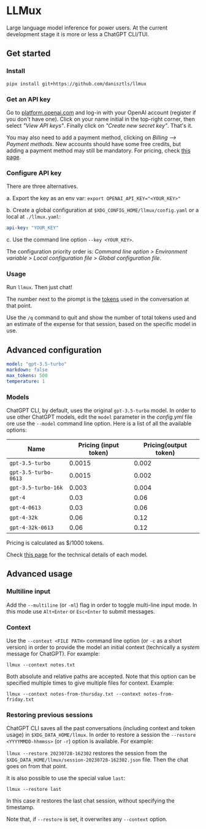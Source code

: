 # LLMux

Large language model inference for power users. At the current development stage it is more or less a ChatGPT CLI/TUI.

## Get started

### Install

`pipx install git+https://github.com/danisztls/llmux`

### Get an API key

Go to [platform.openai.com](https://platform.openai.com) and log-in with your OpenAI account (register if you don't have one). Click on your name initial in the top-right corner, then select _"View API keys"_. Finally click on _"Create new secret key"_. That's it.

You may also need to add a payment method, clicking on _Billing --> Payment methods_. New accounts should have some free credits, but adding a payment method may still be mandatory. For pricing, check [this page](https://openai.com/pricing).

### Configure API key

There are three alternatives.

a. Export the key as an env var: `export OPENAI_API_KEY="<YOUR_KEY>"`

b. Create a global configuration at `$XDG_CONFIG_HOME/llmux/config.yaml` or a local at `./llmux.yaml`:

```yaml
api-key: "YOUR_KEY"
```

c. Use the command line option `--key <YOUR_KEY>`.

The configuration priority order is: _Command line option > Environment variable > Local configuration file > Global configuration file_.

### Usage

Run `llmux`. Then just chat!

The number next to the prompt is the [tokens](https://platform.openai.com/tokenizer) used in the conversation at that point.

Use the `/q` command to quit and show the number of total tokens used and an estimate of the expense for that session, based on the specific model in use.

## Advanced configuration

```yaml
model: "gpt-3.5-turbo"
markdown: false
max_tokens: 500
temperature: 1
```

### Models

ChatGPT CLI, by default, uses the original `gpt-3.5-turbo` model. In order to use other ChatGPT models, edit the `model` parameter in the _config.yml_ file ore use the `--model` command line option. Here is a list of all the available options:

| Name                 | Pricing (input token) | Pricing(output token) |
| -------------------- | --------------------- | --------------------- |
| `gpt-3.5-turbo`      | 0.0015                | 0.002                 |
| `gpt-3.5-turbo-0613` | 0.0015                | 0.002                 |
| `gpt-3.5-turbo-16k`  | 0.003                 | 0.004                 |
| `gpt-4`              | 0.03                  | 0.06                  |
| `gpt-4-0613`         | 0.03                  | 0.06                  |
| `gpt-4-32k`          | 0.06                  | 0.12                  |
| `gpt-4-32k-0613`     | 0.06                  | 0.12                  |

Pricing is calculated as $/1000 tokens.

Check [this page](https://platform.openai.com/docs/models) for the technical details of each model.

## Advanced usage

### Multiline input

Add the `--multiline` (or `-ml`) flag in order to toggle multi-line input mode. In this mode use `Alt+Enter` or `Esc+Enter` to submit messages.

### Context

Use the `--context <FILE PATH>` command line option (or `-c` as a short version) in order to provide the model an initial context (technically a _system_ message for ChatGPT). For example:

`llmux --context notes.txt`

Both absolute and relative paths are accepted. Note that this option can be specified multiple times to give multiple files for context. Example:

`llmux --context notes-from-thursday.txt --context notes-from-friday.txt`

### Restoring previous sessions

ChatGPT CLI saves all the past conversations (including context and token usage) in `$XDG_DATA_HOME/llmux`. In order to restore a session the `--restore <YYYYMMDD-hhmmss>` (or `-r`) option is available. For example:

`llmux --restore 20230728-162302` restores the session from the `$XDG_DATA_HOME/llmux/session-20230728-162302.json` file. Then the chat goes on from that point.

It is also possible to use the special value `last`:

`llmux --restore last`

In this case it restores the last chat session, without specifying the timestamp.

Note that, if `--restore` is set, it overwrites any `--context` option.
